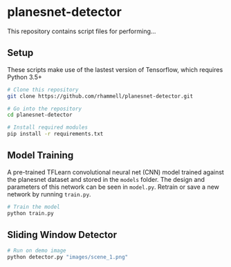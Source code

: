 # planesnet-detector
This repository contains script files for performing...

## Setup
These scripts make use of the lastest version of Tensorflow, which requires Python 3.5+

```bash
# Clone this repository
git clone https://github.com/rhammell/planesnet-detector.git

# Go into the repository
cd planesnet-detector

# Install required modules
pip install -r requirements.txt
```

## Model Training
A pre-trained TFLearn convolutional neural net (CNN) model trained against the planesnet dataset and stored in the `models` folder. The design and parameters of this network can be seen in `model.py`. Retrain or save a new network by running `train.py`.   

```bash
# Train the model
python train.py 
```

## Sliding Window Detector

```bash
# Run on demo image
python detector.py "images/scene_1.png"
```
